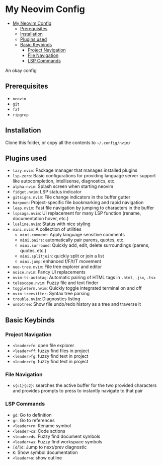 # My Neovim Config

<!--toc:start-->
- [My Neovim Config](#my-neovim-config)
  - [Prerequisites](#prerequisites)
  - [Installation](#installation)
  - [Plugins used](#plugins-used)
  - [Basic Keybinds](#basic-keybinds)
    - [Project Navigation](#project-navigation)
    - [File Navigation](#file-navigation)
    - [LSP Commands](#lsp-commands)
<!--toc:end-->

An okay config

## Prerequisites
- `neovim`
- `git`
- `fzf`
- `ripgrep`

## Installation
Clone this folder, or copy all the contents to `~/.config/nvim/`

## Plugins used
- `lazy.nvim`: Package manager that manages installed plugins
- `lsp-zero`: Basic configurations for providing language server support like autocompletion, intellisense, diagnostics, etc.
- `alpha-nvim`: Splash screen when starting neovim
- `fidget.nvim`: LSP status indicator
- `gitsigns.nvim`: File change indicators in the buffer gutter
- `harpoon`: Project-specific file bookmarking and rapid navigation
- `leap.nvim`: Fast file navigation by jumping to characters in the buffer
- `lspsaga.nvim`: UI replacement for many LSP function (rename, documentation hover, etc.)
- `lualine.nvim`: Status with nice styling
- `mini.nvim`: A collection of utilities
    - `mini.comment`: Apply language sensitive comments
    - `mini.pairs`: automatically pair parens, quotes, etc.
    - `mini.surround`: Quickly add, edit, delete surroundings (parens, quotes, etc.)
    - `mini.splitjoin`: quickly split or join a list
    - `mini.jump`: enhanced f/F/t/T movement
- `neo-tree.nvim`: File tree explorer and editor
- `noice.nvim`: Fancy UI replacements
- `nvim-ts-autotag`: Automatic pairing of HTML tags in `.html`, `.jsx`, `.tsx`
- `telescope.nvim`: Fuzzy file and text finder
- `toggleterm.nvim`: Quickly toggle integrated terminal on and off
- `nvim-treesitter`: Syntax tree parsing
- `trouble.nvim`: Diagnostics listing
- `undotree`: Show file undo/redo history as a tree and traverse it

## Basic Keybinds
### Project Navigation
- `<leader>fe`: open file explorer
- `<leader>ff`: fuzzy find files in project
- `<leader>fg`: fuzzy find text in project
- `<leader>fg`: fuzzy find text in project

### File Navigation
- `s{c1}{c2}`: searches the active buffer for the two provided characters and provides prompts to press to instantly navigate to that pair

### LSP Commands
- `gd`: Go to definition
- `gr`: Go to references
- `<leader>rn`: Rename symbol
- `<leader>ca`: Code actions
- `<leader>ds`: Fuzzy find document symbols
- `<leader>ws`: Fuzzy find workspace symbols
- `[d`/`]d`: Jump to next/prev diagnostic
- `K`: Show symbol documentation
- `<leader>o`: show outline


